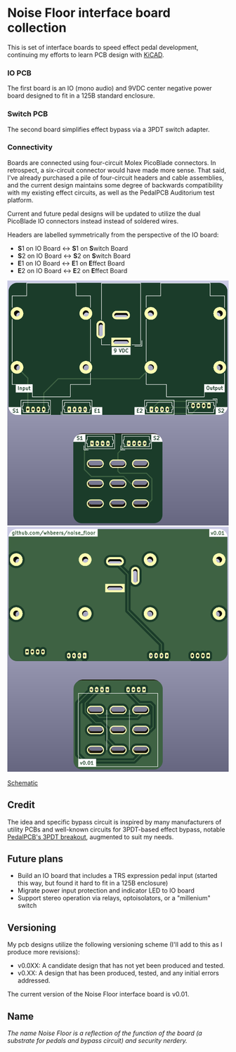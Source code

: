 # Noise Floor interface board collection

This is set of interface boards to speed effect pedal development, continuing my efforts to learn PCB design with [KiCAD](https://www.kicad.org/).

### IO PCB
The first board is an IO (mono audio) and 9VDC center negative power board designed to fit in a 125B standard enclosure.

### Switch PCB
The second board simplifies effect bypass via a 3PDT switch adapter.

### Connectivity
Boards are connected using four-circuit Molex PicoBlade connectors. In retrospect, a six-circuit connector would have made more sense. That said, I've already purchased a pile of four-circuit headers and cable assemblies, and the current design maintains some degree of backwards compatibility with my existing effect circuits, as well as the PedalPCB Auditorium test platform.

Current and future pedal designs will be updated to utilize the dual PicoBlade IO connectors instead instead of soldered wires.

Headers are labelled symmetrically from the perspective of the IO board:
 - **S**1 on IO Board <-> **S**1 on **S**witch Board
 - **S**2 on IO Board <-> **S**2 on **S**witch Board
 - **E**1 on IO Board <-> **E**1 on **E**ffect Board
 - **E**2 on IO Board <-> **E**2 on **E**ffect Board

![Front render](renders/front.png)
![Back render](renders/back.png)

[Schematic](hardware/NoiseFloor_schematic_v0.01.pdf)

## Credit

The idea and specific bypass circuit is inspired by many manufacturers of utility PCBs and well-known circuits for 3PDT-based effect bypass, notable [PedalPCB's 3PDT breakout](https://www.pedalpcb.com/product/3pdt/), augmented to suit my needs.

## Future plans

 - Build an IO board that includes a TRS expression pedal input (started this way, but found it hard to fit in a 125B enclosure)
 - Migrate power input protection and indicator LED to IO board
 - Support stereo operation via relays, optoisolators, or a "millenium" switch

## Versioning

My pcb designs utilize the following versioning scheme (I'll add to this as I produce more revisions):
 - v0.0XX: A candidate design that has not yet been produced and tested.
 - v0.XX: A design that has been produced, tested, and any initial errors addressed.

The current version of the  Noise Floor interface board is v0.01.

## Name
*The name Noise Floor is a reflection of the function of the board (a substrate for pedals and bypass circuit) and security nerdery.*
